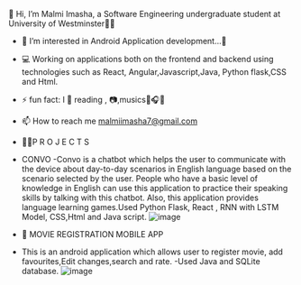 👋 Hi, I’m Malmi Imasha, a Software Engineering undergraduate student at University of Westminster👩‍🎓
    
- 🧡 I’m interested in Android Application development...📱
- 💻 Working on applications both on the frontend and backend using technologies such as React, Angular,Javascript,Java, Python flask,CSS and Html.
- ⚡ fun fact: I 🧡 reading , 📷,musics🎼🎧🎻
- 📫 How to reach me malmiimasha7@gmail.com 



- 👩‍💻P R O J E C T S
- CONVO
-Convo is a chatbot which helps the user to communicate with the device about day-to-day scenarios in English language based on the scenario selected by the user. People who have  a basic level of knowledge in English can use this application to practice their speaking skills by talking with this chatbot. Also, this application provides language learning games.Used Python Flask, React , RNN with LSTM Model, CSS,Html and Java script.
![image](https://user-images.githubusercontent.com/66506881/120939970-57cbc480-c738-11eb-8bed-f088be98ff02.png)





- 📱 MOVIE REGISTRATION MOBILE APP
- This is an android application which allows user to register movie, add favourites,Edit changes,search and rate. 
-Used Java and SQLite database.
![image](https://user-images.githubusercontent.com/66506881/120940242-eab92e80-c739-11eb-93d5-61bbb049cb74.png)





 
